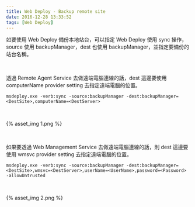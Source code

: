 ```yaml
---
title: Web Deploy - Backup remote site
date: 2016-12-28 13:33:52
tags: [Web Deploy]
---
```


如要使用 Web Deploy 備份本地站台，可以指定 Web Deploy 使用 sync 操作，source 使用 backupManager，dest 也使用 backupManager，並指定要備份的站台名稱。  

<!-- More -->

<br/>

透過 Remote Agent Service 去做遠端電腦連線的話，dest 這邊要使用 computerName provider setting 去指定遠端電腦的位置。  

    msdeploy.exe -verb:sync -source:backupManager -dest:backupManager=<DestSite>,computerName=<DestServer>

<br/>


{% asset_img 1.png %}

<br/>


如果要透過 Web Management Service 去做遠端電腦連線的話，則 dest 這邊要使用 wmsvc provider setting 去指定遠端電腦的位置。  

    msdeploy.exe -verb:sync -source:backupManager -dest:backupManager=<DestSite>,wmsvc=<DestServer>,userName=<UserName>,password=<Password> -allowUntrusted


<br/>


{% asset_img 2.png %}

<br/>